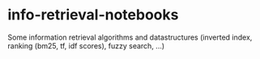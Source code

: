 # info-retrieval-notebooks
Some information retrieval algorithms and datastructures (inverted index, ranking (bm25, tf, idf scores), fuzzy search, ...)
